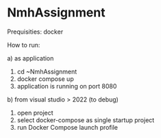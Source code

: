 # NmhAssignment

Prequisities: docker

How to run:

a) as application
1. cd ~NmhAssignment
2. docker compose up
3. application is running on port 8080

b) from visual studio > 2022 (to debug)
1. open project
2. select docker-compose as single startup project
2. run Docker Compose launch profile
